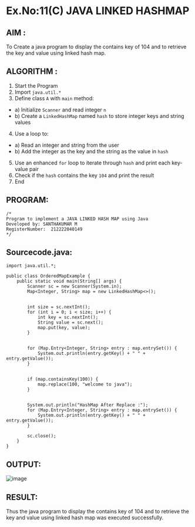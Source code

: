 # Ex.No:11(C)             JAVA LINKED HASHMAP
 ## AIM :

To Create a java program to display the contains key of 104 and to retrieve the key and value using linked hash map.

## ALGORITHM :

1.	Start the Program
2.	Import `java.util.*`
3.	Define class `A` with `main` method:
-	a) Initialize `Scanner` and read integer `n`
-	b) Create a `LinkedHashMap` named `hash` to store integer keys and string values
4.	Use a loop to:
-	a) Read an integer and string from the user
-	b) Add the integer as the key and the string as the value in `hash`
5.	Use an enhanced `for` loop to iterate through `hash` and print each key-value pair
6.	Check if the `hash` contains the key `104` and print the result
7.	End


## PROGRAM:
 ```
/*
Program to implement a JAVA LINKED HASH MAP using Java
Developed by: SANTHAKUMAR M
RegisterNumber:  212222040149
*/
```

## Sourcecode.java:

```
import java.util.*;

public class OrderedMapExample {
    public static void main(String[] args) {
        Scanner sc = new Scanner(System.in);
        Map<Integer, String> map = new LinkedHashMap<>();

        
        int size = sc.nextInt();
        for (int i = 0; i < size; i++) {
            int key = sc.nextInt();
            String value = sc.next();
            map.put(key, value);
        }

     
        for (Map.Entry<Integer, String> entry : map.entrySet()) {
            System.out.println(entry.getKey() + " " + entry.getValue());
        }

        
        if (map.containsKey(100)) {
            map.replace(100, "welcome to java");
        }

        
        System.out.println("HashMap After Replace :");
        for (Map.Entry<Integer, String> entry : map.entrySet()) {
            System.out.println(entry.getKey() + " " + entry.getValue());
        }

        sc.close();
    }
}

```





## OUTPUT:

![image](https://github.com/user-attachments/assets/b98a7ff9-258f-4ff6-9c8f-18fa154dc952)


## RESULT:
Thus the  java program to display the contains key of 104 and to retrieve the key and value using linked hash map was executed successfully.








